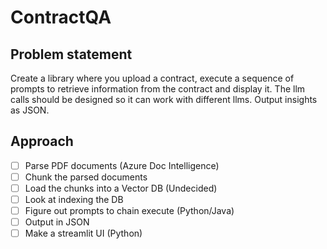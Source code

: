 # ContractQA

## Problem statement

Create a library where you upload a contract, execute a sequence of prompts to retrieve information from the contract and display it. The llm calls should be designed so it can work with different llms. Output insights as JSON.


## Approach

- [ ] Parse PDF documents (Azure Doc Intelligence)
- [ ] Chunk the parsed documents 
- [ ] Load the chunks into a Vector DB (Undecided)
- [ ] Look at indexing the DB
- [ ] Figure out prompts to chain execute (Python/Java)
- [ ] Output in JSON 
- [ ] Make a streamlit UI (Python)
